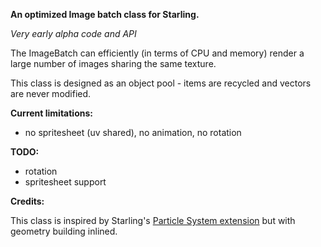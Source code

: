 **An optimized Image batch class for Starling.**

*Very early alpha code and API*

The ImageBatch can efficiently (in terms of CPU and memory) render a large number of images sharing the same texture.

This class is designed as an object pool - items are recycled and vectors are never modified.


**Current limitations:**

 - no spritesheet (uv shared), no animation, no rotation


**TODO:**

 - rotation
 - spritesheet support


**Credits:**

This class is inspired by Starling's [Particle System extension][1] but with geometry building inlined.

[1]: https://github.com/PrimaryFeather/Starling-Extension-Particle-System

